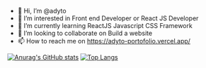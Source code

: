 - 👋 Hi, I’m @adyto
- 👀 I’m interested in Front end Developer or React JS Developer 
- 🌱 I’m currently learning ReactJS Javascript CSS Framework
- 💞️ I’m looking to collaborate on Build a website
- 📫 How to reach me on https://adyto-portofolio.vercel.app/

[![Anurag's GitHub stats](https://github-readme-stats.vercel.app/api?username=adyto&show_icons=true&theme=dark)](https://github.com/anuraghazra/github-readme-stats)
[![Top Langs](https://github-readme-stats.vercel.app/api/top-langs/?username=adyto&layout=compact)](https://github.com/anuraghazra/github-readme-stats)


<!---
adyto/adyto is a ✨ special ✨ repository because its `README.md` (this file) appears on your GitHub profile.
You can click the Preview link to take a look at your changes.
--->
